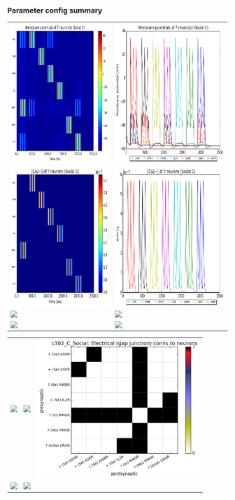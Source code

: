 ### Parameter config summary 
<table>

<tr>
  <td><a href="neurons_C_Social.png"/><img alt=" " src="neurons_C_Social.png" height="320"/></a></td>
  <td><a href="traces_neuron_Social_C.png"/><img alt=" " src="traces_neuron_Social_C.png" height="320"/></a></td>
</tr>

<tr>
  <td><a href="neuron_activity_C_Social.png"/><img alt=" " src="neuron_activity_C_Social.png" height="320"/></a></td>
  <td><a href="traces_neuron_activity_Social_C.png"/><img alt=" " src="traces_neuron_activity_Social_C.png" height="320"/></a></td>
</tr>

<tr>
  <td><a href="muscles_C_Social.png"/><img alt=" " src="muscles_C_Social.png" height="320"/></a></td>
  <td><a href="traces_muscles_Social_C.png"/><img alt=" " src="traces_muscles_Social_C.png" height="320"/></a></td>
</tr>

<tr>
  <td><a href="muscle_activity_C_Social.png"/><img alt=" " src="muscle_activity_C_Social.png" height="320"/></a></td>
  <td><a href="traces_muscles_activity_Social_C.png"/><img alt=" " src="traces_muscles_activity_Social_C.png" height="320"/></a></td>
</tr>
</table>
<table>

<tr><td><a href="c302_C_Social_exc_to_neurons.png"/><img alt=" " src="c302_C_Social_exc_to_neurons.png" height="320"/></a></td>

  <td><a href="c302_C_Social_inh_to_neurons.png"/><img alt=" " src="c302_C_Social_inh_to_neurons.png" height="320"/></a></td>

  <td><a href="c302_C_Social_elec_to_neurons.png"/><img alt=" " src="c302_C_Social_elec_to_neurons.png" height="320"/></a></td></tr>

<tr><td><a href="c302_C_Social_exc_to_muscles.png"/><img alt=" " src="c302_C_Social_exc_to_muscles.png" height="320"/></a></td>

  <td><a href="c302_C_Social_inh_to_muscles.png"/><img alt=" " src="c302_C_Social_inh_to_muscles.png" height="320"/></a></td></tr>
</table>

